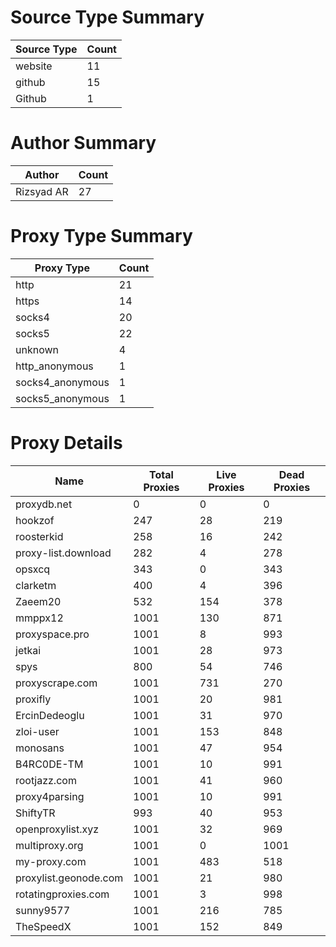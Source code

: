 # Source Type Summary

| Source Type | Count |
|-------------|-------|
| website | 11 |
| github | 15 |
| Github | 1 |


# Author Summary

| Author | Count |
|--------|-------|
| Rizsyad AR | 27 |


# Proxy Type Summary

| Proxy Type | Count |
|------------|-------|
| http | 21 |
| https | 14 |
| socks4 | 20 |
| socks5 | 22 |
| unknown | 4 |
| http_anonymous | 1 |
| socks4_anonymous | 1 |
| socks5_anonymous | 1 |


# Proxy Details

| Name | Total Proxies | Live Proxies | Dead Proxies |
|------|---------------|--------------|---------------|
| proxydb.net | 0 | 0 | 0 |
| hookzof | 247 | 28 | 219 |
| roosterkid | 258 | 16 | 242 |
| proxy-list.download | 282 | 4 | 278 |
| opsxcq | 343 | 0 | 343 |
| clarketm | 400 | 4 | 396 |
| Zaeem20 | 532 | 154 | 378 |
| mmppx12 | 1001 | 130 | 871 |
| proxyspace.pro | 1001 | 8 | 993 |
| jetkai | 1001 | 28 | 973 |
| spys | 800 | 54 | 746 |
| proxyscrape.com | 1001 | 731 | 270 |
| proxifly | 1001 | 20 | 981 |
| ErcinDedeoglu | 1001 | 31 | 970 |
| zloi-user | 1001 | 153 | 848 |
| monosans | 1001 | 47 | 954 |
| B4RC0DE-TM | 1001 | 10 | 991 |
| rootjazz.com | 1001 | 41 | 960 |
| proxy4parsing | 1001 | 10 | 991 |
| ShiftyTR | 993 | 40 | 953 |
| openproxylist.xyz | 1001 | 32 | 969 |
| multiproxy.org | 1001 | 0 | 1001 |
| my-proxy.com | 1001 | 483 | 518 |
| proxylist.geonode.com | 1001 | 21 | 980 |
| rotatingproxies.com | 1001 | 3 | 998 |
| sunny9577 | 1001 | 216 | 785 |
| TheSpeedX | 1001 | 152 | 849 |
